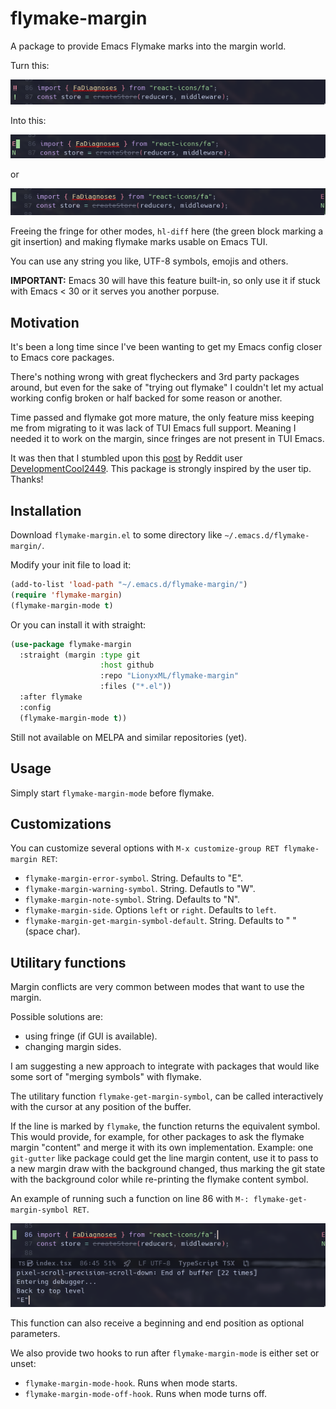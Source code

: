 # flymake-margin

A package to provide Emacs Flymake marks into the margin world.

Turn this:

![flymake-mode](imgs/demo01.png)

Into this:

![flymake-margin-mode](imgs/demo02.png)

or 

![flymake-margin-mode](imgs/demo03.png)

Freeing the fringe for other modes, `hl-diff` here (the green block marking
a git insertion) and making flymake marks usable on Emacs TUI. 

You can use any string you like, UTF-8 symbols, emojis and others.

**IMPORTANT:** Emacs 30 will have this feature built-in, so only use it
if stuck with Emacs < 30 or it serves you another porpuse.


## Motivation

It's been a long time since I've been wanting to get my Emacs config 
closer to Emacs core packages.


There's nothing wrong with great flycheckers and 3rd party packages around, 
but even for the sake of "trying out flymake" I couldn't let my actual working 
config broken or half backed for some reason or another.


Time passed and flymake got more mature, the only feature miss keeping me from migrating
to it was lack of TUI Emacs full support. Meaning I needed it to work on the margin,
since fringes are not present in TUI Emacs.


It was then that I stumbled upon this [post](
https://www.reddit.com/r/emacs/comments/1bawdau/making_flymake_supports_error_indicators_in_margin/)
by Reddit user [DevelopmentCool2449](https://www.reddit.com/user/DevelopmentCool2449/).
This package is strongly inspired by the user tip. Thanks!


## Installation

Download `flymake-margin.el` to some directory like `~/.emacs.d/flymake-margin/`.


Modify your init file to load it:

```lisp
(add-to-list 'load-path "~/.emacs.d/flymake-margin/")
(require 'flymake-margin)
(flymake-margin-mode t)
```

Or you can install it with straight:

```lisp
(use-package flymake-margin
  :straight (margin :type git
                    :host github
                    :repo "LionyxML/flymake-margin"
                    :files ("*.el"))
  :after flymake
  :config
  (flymake-margin-mode t))
```

Still not available on MELPA and similar repositories (yet).


## Usage

Simply start `flymake-margin-mode` before flymake.


## Customizations

You can customize several options with `M-x customize-group RET flymake-margin RET`:


- `flymake-margin-error-symbol`. String. Defaults to "E".
- `flymake-margin-warning-symbol`. String. Defautls to "W".
- `flymake-margin-note-symbol`. String. Defaults to "N".
- `flymake-margin-side`. Options `left` or `right`. Defaults to `left`.
- `flymake-margin-get-margin-symbol-default`. String. Defaults to " " (space char).


## Utilitary functions

Margin conflicts are very common between modes that want to use the margin.


Possible solutions are: 
- using fringe (if GUI is available).
- changing margin sides.


I am suggesting a new approach to integrate with packages that would like some
sort of "merging symbols" with flymake.


The utilitary function `flymake-get-margin-symbol`, can be called interactively with
the cursor at any position of the buffer.


If the line is marked by `flymake`, the function returns the equivalent symbol. This
would provide, for example, for other packages to ask the flymake margin "content" 
and merge it with its own implementation. Example: one `git-gutter` like package
could get the line margin content, use it to pass to a new margin draw with the
background changed, thus marking the git state with the background color while
re-printing the flymake content symbol.


An example of running such a function on line 86 with `M-: flymake-get-margin-symbol RET`.


![flymake-mode](imgs/demo04.png)


This function can also receive a beginning and end position as optional parameters.


We also provide two hooks to run after `flymake-margin-mode` is either set or unset:


- `flymake-margin-mode-hook`. Runs when mode starts.
- `flymake-margin-mode-off-hook`. Runs when mode turns off.
